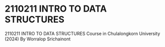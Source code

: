 # 2110211 INTRO TO DATA STRUCTURES
2110211 INTRO TO DATA STRUCTURES Course in Chulalongkorn University (2024)
By Worralop Srichainont
